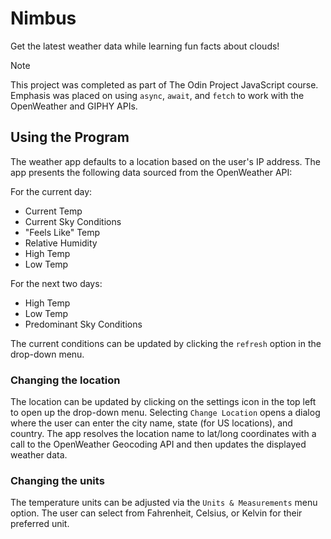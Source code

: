 # Nimbus

Get the latest weather data while learning fun facts about clouds!

> [!NOTE]
> This project was completed as part of The Odin Project JavaScript course. Emphasis was placed on using `async`, `await`, and `fetch` to work with the OpenWeather and GIPHY APIs.

## Using the Program

The weather app defaults to a location based on the user's IP address. The app presents the following data sourced from the OpenWeather API:

For the current day:

- Current Temp
- Current Sky Conditions
- "Feels Like" Temp
- Relative Humidity
- High Temp
- Low Temp

For the next two days:

- High Temp
- Low Temp
- Predominant Sky Conditions

The current conditions can be updated by clicking the `refresh` option in the drop-down menu.

### Changing the location

The location can be updated by clicking on the settings icon in the top left to open up the drop-down menu. Selecting `Change Location` opens a dialog where the user can enter the city name, state (for US locations), and country. The app resolves the location name to lat/long coordinates with a call to the OpenWeather Geocoding API and then updates the displayed weather data.

### Changing the units

The temperature units can be adjusted via the `Units & Measurements` menu option. The user can select from Fahrenheit, Celsius, or Kelvin for their preferred unit.
